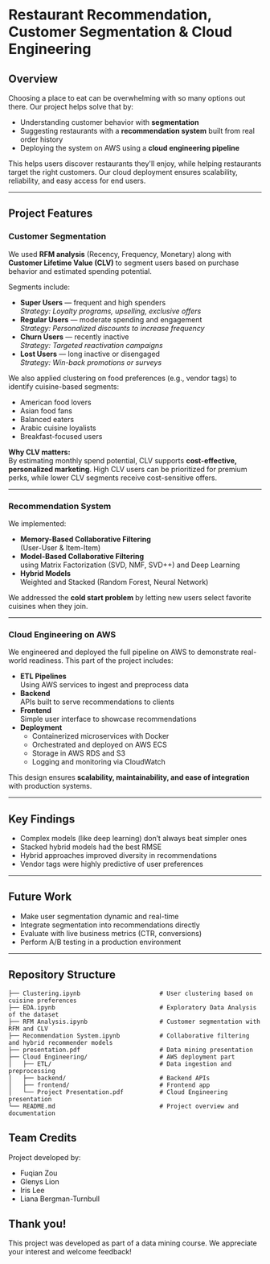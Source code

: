 # Restaurant Recommendation, Customer Segmentation & Cloud Engineering  

## Overview
Choosing a place to eat can be overwhelming with so many options out there. Our project helps solve that by:
- Understanding customer behavior with **segmentation**
- Suggesting restaurants with a **recommendation system** built from real order history
- Deploying the system on AWS using a **cloud engineering pipeline**

This helps users discover restaurants they'll enjoy, while helping restaurants target the right customers. Our cloud deployment ensures scalability, reliability, and easy access for end users.

---

## Project Features

### Customer Segmentation
We used **RFM analysis** (Recency, Frequency, Monetary) along with **Customer Lifetime Value (CLV)** to segment users based on purchase behavior and estimated spending potential.

Segments include:
- **Super Users** — frequent and high spenders  
  *Strategy: Loyalty programs, upselling, exclusive offers*
- **Regular Users** — moderate spending and engagement  
  *Strategy: Personalized discounts to increase frequency*
- **Churn Users** — recently inactive  
  *Strategy: Targeted reactivation campaigns*
- **Lost Users** — long inactive or disengaged  
  *Strategy: Win-back promotions or surveys*

We also applied clustering on food preferences (e.g., vendor tags) to identify cuisine-based segments:
- American food lovers
- Asian food fans
- Balanced eaters
- Arabic cuisine loyalists
- Breakfast-focused users

**Why CLV matters:**  
By estimating monthly spend potential, CLV supports **cost-effective, personalized marketing**. High CLV users can be prioritized for premium perks, while lower CLV segments receive cost-sensitive offers.

---

### Recommendation System
We implemented:
- **Memory-Based Collaborative Filtering**  
  (User-User & Item-Item)
- **Model-Based Collaborative Filtering**  
  using Matrix Factorization (SVD, NMF, SVD++) and Deep Learning
- **Hybrid Models**  
  Weighted and Stacked (Random Forest, Neural Network)

We addressed the **cold start problem** by letting new users select favorite cuisines when they join.

---

### Cloud Engineering on AWS
We engineered and deployed the full pipeline on AWS to demonstrate real-world readiness. This part of the project includes:

- **ETL Pipelines**  
  Using AWS services to ingest and preprocess data
- **Backend**  
  APIs built to serve recommendations to clients
- **Frontend**  
  Simple user interface to showcase recommendations
- **Deployment**  
  - Containerized microservices with Docker
  - Orchestrated and deployed on AWS ECS
  - Storage in AWS RDS and S3
  - Logging and monitoring via CloudWatch

This design ensures **scalability, maintainability, and ease of integration** with production systems.

---

## Key Findings
- Complex models (like deep learning) don’t always beat simpler ones
- Stacked hybrid models had the best RMSE
- Hybrid approaches improved diversity in recommendations
- Vendor tags were highly predictive of user preferences

---

## Future Work
- Make user segmentation dynamic and real-time
- Integrate segmentation into recommendations directly
- Evaluate with live business metrics (CTR, conversions)
- Perform A/B testing in a production environment

---

## Repository Structure
```text
├── Clustering.ipynb                      # User clustering based on cuisine preferences
├── EDA.ipynb                             # Exploratory Data Analysis of the dataset
├── RFM Analysis.ipynb                    # Customer segmentation with RFM and CLV
├── Recommendation System.ipynb           # Collaborative filtering and hybrid recommender models
├── presentation.pdf                      # Data mining presentation
├── Cloud Engineering/                    # AWS deployment part
│   ├── ETL/                              # Data ingestion and preprocessing
│   ├── backend/                          # Backend APIs
│   ├── frontend/                         # Frontend app
│   └── Project Presentation.pdf          # Cloud Engineering presentation
└── README.md                             # Project overview and documentation
```

## Team Credits
Project developed by:
- Fuqian Zou
- Glenys Lion
- Iris Lee
- Liana Bergman-Turnbull

## Thank you!
This project was developed as part of a data mining course. We appreciate your interest and welcome feedback!
